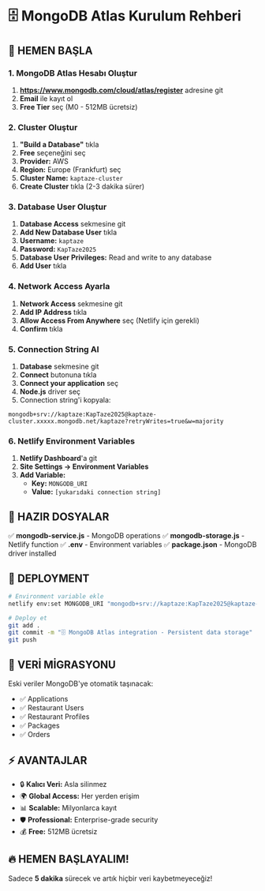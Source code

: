 # 🗄️ MongoDB Atlas Kurulum Rehberi

## 🚀 HEMEN BAŞLA

### 1. MongoDB Atlas Hesabı Oluştur
1. **https://www.mongodb.com/cloud/atlas/register** adresine git
2. **Email** ile kayıt ol
3. **Free Tier** seç (M0 - 512MB ücretsiz)

### 2. Cluster Oluştur
1. **"Build a Database"** tıkla
2. **Free** seçeneğini seç
3. **Provider:** AWS
4. **Region:** Europe (Frankfurt) seç
5. **Cluster Name:** `kaptaze-cluster`
6. **Create Cluster** tıkla (2-3 dakika sürer)

### 3. Database User Oluştur
1. **Database Access** sekmesine git
2. **Add New Database User** tıkla
3. **Username:** `kaptaze`
4. **Password:** `KapTaze2025`
5. **Database User Privileges:** Read and write to any database
6. **Add User** tıkla

### 4. Network Access Ayarla
1. **Network Access** sekmesine git
2. **Add IP Address** tıkla
3. **Allow Access From Anywhere** seç (Netlify için gerekli)
4. **Confirm** tıkla

### 5. Connection String Al
1. **Database** sekmesine git
2. **Connect** butonuna tıkla
3. **Connect your application** seç
4. **Node.js** driver seç
5. Connection string'i kopyala:
```
mongodb+srv://kaptaze:KapTaze2025@kaptaze-cluster.xxxxx.mongodb.net/kaptaze?retryWrites=true&w=majority
```

### 6. Netlify Environment Variables
1. **Netlify Dashboard**'a git
2. **Site Settings → Environment Variables**
3. **Add Variable:**
   - **Key:** `MONGODB_URI`
   - **Value:** `[yukarıdaki connection string]`

## 🔧 HAZIR DOSYALAR

✅ **mongodb-service.js** - MongoDB operations
✅ **mongodb-storage.js** - Netlify function
✅ **.env** - Environment variables
✅ **package.json** - MongoDB driver installed

## 🚀 DEPLOYMENT

```bash
# Environment variable ekle
netlify env:set MONGODB_URI "mongodb+srv://kaptaze:KapTaze2025@kaptaze-cluster.xxxxx.mongodb.net/kaptaze"

# Deploy et
git add .
git commit -m "🗄️ MongoDB Atlas integration - Persistent data storage"
git push
```

## 🎯 VERİ MİGRASYONU

Eski veriler MongoDB'ye otomatik taşınacak:
- ✅ Applications
- ✅ Restaurant Users
- ✅ Restaurant Profiles
- ✅ Packages
- ✅ Orders

## ⚡ AVANTAJLAR

- 🔒 **Kalıcı Veri:** Asla silinmez
- 🌍 **Global Access:** Her yerden erişim
- 📊 **Scalable:** Milyonlarca kayıt
- 🛡️ **Professional:** Enterprise-grade security
- 💰 **Free:** 512MB ücretsiz

## 🔥 HEMEN BAŞLAYALIM!

Sadece **5 dakika** sürecek ve artık hiçbir veri kaybetmeyeceğiz!
